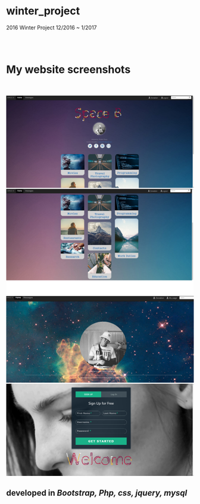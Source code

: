 # winter_project
2016 Winter Project
12/2016 ~ 1/2017

<br><br>
<h1> My website screenshots </h1>
<br><br>
<img src="pic/home1.png">
<img src="pic/home2.png">
<img src="pic/home3.png">
<img src="pic/login.png">
<br>
<h2>developed in <em>Bootstrap, Php, css, jquery, mysql</em></h2>
